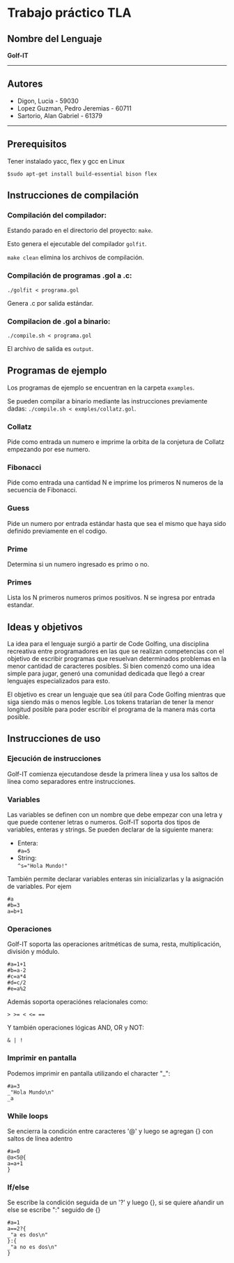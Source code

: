 # Trabajo práctico TLA


## Nombre del Lenguaje

**Golf-IT**

---

## Autores
 - Digon, Lucia - 59030
 - Lopez Guzman, Pedro Jeremias - 60711
 -  Sartorio, Alan Gabriel - 61379

---

## Prerequisitos

Tener instalado yacc, flex y gcc en Linux

```$sudo apt-get install build-essential bison flex```

## Instrucciones de compilación

### Compilación del compilador:
Estando parado en el directorio del proyecto: `make`.

Esto genera el ejecutable del compilador `golfit`.

`make clean` elimina los archivos de compilación.

### Compilación de programas .gol a .c:
`./golfit < programa.gol`

Genera .c por salida estándar.

### Compilacion de .gol a binario:
`./compile.sh < programa.gol`

El archivo de salida es `output`.

## Programas de ejemplo

Los programas de ejemplo se encuentran en la carpeta `examples`.

Se pueden compilar a binario mediante las instrucciones previamente dadas: `./compile.sh < exmples/collatz.gol`.

### Collatz
Pide como entrada un numero e imprime la orbita de la conjetura de Collatz empezando por ese numero.

### Fibonacci
Pide como entrada una cantidad N e imprime los primeros N numeros de la secuencia de Fibonacci.

### Guess
Pide un numero por entrada estándar hasta que sea el mismo que haya sido definido previamente en el codigo.

### Prime
Determina si un numero ingresado es primo o no.

### Primes
Lista los N primeros numeros primos positivos. N se ingresa por entrada estandar.

## Ideas y objetivos

La idea para el lenguaje surgió a partir de Code Golfing, una disciplina recreativa entre programadores en las que se realizan competencias con el objetivo de escribir programas que resuelvan determinados problemas en la menor cantidad de caracteres posibles. Si bien comenzó como una idea simple para jugar, generó una comunidad dedicada que llegó a crear lenguajes especializados para esto.

El objetivo es crear un lenguaje que sea útil para Code Golfing mientras que siga siendo más o menos legible. Los tokens tratarían de tener la menor longitud posible para poder escribir el programa de la manera más corta posible.

## Instrucciones de uso

### Ejecución de instrucciones

Golf-IT comienza ejecutandose desde la primera línea y usa los saltos de línea como separadores entre instrucciones.

### Variables

Las variables se definen con un nombre que debe empezar con una letra y que puede contener letras o numeros.
Golf-IT soporta dos tipos de variables, enteras y strings. Se pueden declarar de la siguiente manera:

 - Entera:  
    ```#a=5```
 - String:  
    ```^s="Hola Mundo!"```

También permite declarar variables enteras sin inicializarlas y la asignación de variables. Por ejem
```
#a
#b=3
a=b+1
```

### Operaciones

Golf-IT soporta las operaciones aritméticas de suma, resta, multiplicación, división y módulo.

```
#a=1+1
#b=a-2
#c=a*4
#d=c/2
#e=a%2
```

Además soporta operaciónes relacionales como:

```> >= < <= ==```

Y también operaciones lógicas AND, OR y NOT:

```& | !```

### Imprimir en pantalla

Podemos imprimir en pantalla utilizando el character "_":

```
#a=3
_"Hola Mundo\n"
_a
```

###  While loops

Se encierra la condición entre caracteres '@' y luego se agregan {} con saltos de línea adentro
```
#a=0
@a<5@{
a=a+1
}
```

### If/else

Se escribe la condición seguida de un '?' y luego {}, si se quiere añandir un else se escribe ":" seguido de {}
```
#a=1
a==2?{
_"a es dos\n"
}:{
_"a no es dos\n"
}
```
